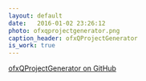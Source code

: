 ```yaml
---
layout: default
date:   2016-01-02 23:26:12
photo: ofxqprojectgenerator.png
caption_header: ofxQProjectGenerator
is_work: true
---
```

[ofxQProjectGenerator on GitHub](https://github.com/Furkanzmc/ofxQProjectGenerator)
